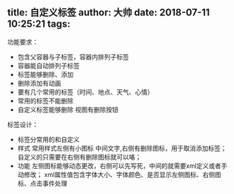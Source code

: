 title: 自定义标签
author: 大帅
date: 2018-07-11 10:25:21
tags:
---
功能要求：
- 包含父容器与子标签，容器内排列子标签
- 容器能自动排列子标签
- 标签能够删除、添加
- 删除添加有动画
- 要有几个常用的标签（时间、地点、天气、心情）
- 常用的标签不能删除
- 自定义标签能够删除 视图有删除按钮

标签设计：
- 标签分常用的和自定义
- 样式
		常用样式左侧有小图标 中间文字,右侧有删除图标，用于取消添加标签；
        自定义的只需要在右侧有删除图标就可以咯；
- 功能
		左侧图标能够动态更改，右侧可以先写死，中间的就需要xml定义或者手动修改；
        xml属性值包含字体大小、字体颜色、是否显示左侧图标、右侧图标、点击事件处理